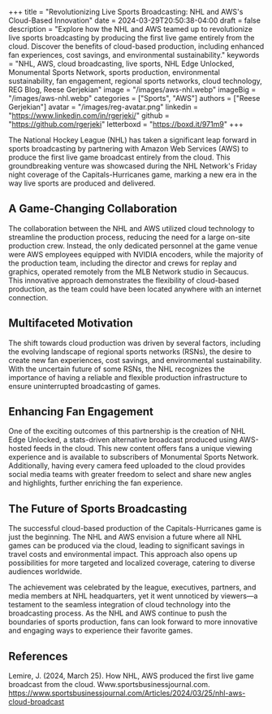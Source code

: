 +++
title = "Revolutionizing Live Sports Broadcasting: NHL and AWS's Cloud-Based Innovation"
date = 2024-03-29T20:50:38-04:00
draft = false
description = "Explore how the NHL and AWS teamed up to revolutionize live sports broadcasting by producing the first live game entirely from the cloud. Discover the benefits of cloud-based production, including enhanced fan experiences, cost savings, and environmental sustainability."
keywords = "NHL, AWS, cloud broadcasting, live sports, NHL Edge Unlocked, Monumental Sports Network, sports production, environmental sustainability, fan engagement, regional sports networks, cloud technology, REG Blog, Reese Gerjekian"
image = "/images/aws-nhl.webp"
imageBig = "/images/aws-nhl.webp"
categories = ["Sports", "AWS"]
authors = ["Reese Gerjekian"]
avatar = "/images/reg-avatar.png"
linkedin = "https://www.linkedin.com/in/rgerjeki/"
github = "https://github.com/rgerjeki"
letterboxd = "https://boxd.it/971m9"
+++


The National Hockey League (NHL) has taken a significant leap forward in sports broadcasting by partnering with Amazon Web Services (AWS) to produce the first live game broadcast entirely from the cloud. This groundbreaking venture was showcased during the NHL Network's Friday night coverage of the Capitals-Hurricanes game, marking a new era in the way live sports are produced and delivered.

## A Game-Changing Collaboration

The collaboration between the NHL and AWS utilized cloud technology to streamline the production process, reducing the need for a large on-site production crew. Instead, the only dedicated personnel at the game venue were AWS employees equipped with NVIDIA encoders, while the majority of the production team, including the director and crews for replay and graphics, operated remotely from the MLB Network studio in Secaucus. This innovative approach demonstrates the flexibility of cloud-based production, as the team could have been located anywhere with an internet connection.

## Multifaceted Motivation

The shift towards cloud production was driven by several factors, including the evolving landscape of regional sports networks (RSNs), the desire to create new fan experiences, cost savings, and environmental sustainability. With the uncertain future of some RSNs, the NHL recognizes the importance of having a reliable and flexible production infrastructure to ensure uninterrupted broadcasting of games.

## Enhancing Fan Engagement

One of the exciting outcomes of this partnership is the creation of NHL Edge Unlocked, a stats-driven alternative broadcast produced using AWS-hosted feeds in the cloud. This new content offers fans a unique viewing experience and is available to subscribers of Monumental Sports Network. Additionally, having every camera feed uploaded to the cloud provides social media teams with greater freedom to select and share new angles and highlights, further enriching the fan experience.

## The Future of Sports Broadcasting

The successful cloud-based production of the Capitals-Hurricanes game is just the beginning. The NHL and AWS envision a future where all NHL games can be produced via the cloud, leading to significant savings in travel costs and environmental impact. This approach also opens up possibilities for more targeted and localized coverage, catering to diverse audiences worldwide.

The achievement was celebrated by the league, executives, partners, and media members at NHL headquarters, yet it went unnoticed by viewers—a testament to the seamless integration of cloud technology into the broadcasting process. As the NHL and AWS continue to push the boundaries of sports production, fans can look forward to more innovative and engaging ways to experience their favorite games.

## References

Lemire, J. (2024, March 25). How NHL, AWS produced the first live game broadcast from the cloud. Www.sportsbusinessjournal.com. https://www.sportsbusinessjournal.com/Articles/2024/03/25/nhl-aws-cloud-broadcast